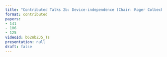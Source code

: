 ```yaml
---
title: "Contributed Talks 2b: Device-independence (Chair: Roger Colbeck)"
format: contributed
papers:
- 141
- 106
- 125
videoId: b62nbZJ5_Ts
presentation: null
draft: false
---
```

